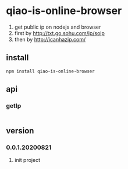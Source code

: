 # qiao-is-online-browser
1. get public ip on nodejs and browser
2. first by http://txt.go.sohu.com/ip/soip
3. then by http://icanhazip.com/

## install
```
npm install qiao-is-online-browser
```

## api
### getIp
```javascript

```

## version
### 0.0.1.20200821
1. init project